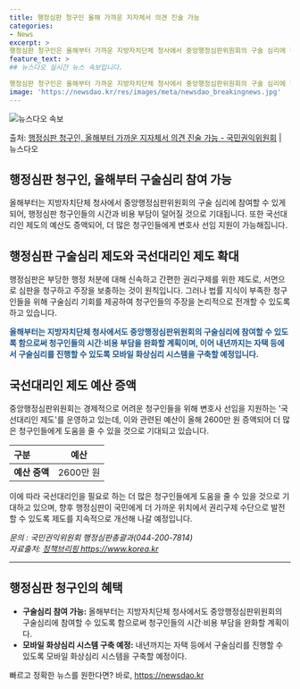 ```yaml
---
title: 행정심판 청구인 올해 가까운 지자체서 의견 진술 가능
categories:
- News
excerpt: >
행정심판 청구인은 올해부터 가까운 지방자치단체 청사에서 중앙행정심판위원회의 구술 심리에 참여할 수 있게 된다…
feature_text: >
## 뉴스다오 실시간 뉴스 속보입니다.

행정심판 청구인은 올해부터 가까운 지방자치단체 청사에서 중앙행정심판위원회의 구술 심리에 참여할 수 있게 된다…
image: 'https://newsdao.kr/res/images/meta/newsdao_breakingnews.jpg'
---
```


![뉴스다오 속보](https://newsdao.kr/res/images/meta/newsdao_breakingnews.jpg)

<p>출처: <a href="https://newsdao.kr/2973" rel="dofollow">행정심판 청구인, 올해부터 가까운 지자체서 의견 진술 가능 - 국민권익위원회</a> | 뉴스다오</p>

<h2>행정심판 청구인, 올해부터 구술심리 참여 가능</h2>

<p data-ke-size="size16">올해부터는 지방자치단체 청사에서 중앙행정심판위원회의 구술 심리에 참여할 수 있게 되어, 행정심판 청구인들의 시간과 비용 부담이 덜어질 것으로 기대됩니다. 또한 국선대리인 제도의 예산도 증액되어, 더 많은 청구인들에게 변호사 선임 지원이 가능해집니다.</p>

<h2 data-ke-size="size26">행정심판 구술심리 제도와 국선대리인 제도 확대</h2>

<p data-ke-size="size16">행정심판은 부당한 행정 처분에 대해 신속하고 간편한 권리구제를 위한 제도로, 서면으로 심판을 청구하고 주장을 보충하는 것이 원칙입니다. 그러나 법률 지식이 부족한 청구인들을 위해 구술심리 기회를 제공하여 청구인들의 주장을 논리적으로 전개할 수 있도록 하고 있습니다.</p>

<p data-ke-size="size16"><b><span style="color: #1a5490;">올해부터는 지방자치단체 청사에서도 중앙행정심판위원회의 구술심리에 참여할 수 있도록 함으로써 청구인들의 시간·비용 부담을 완화할 계획이며, 이어 내년까지는 자택 등에서 구술심리를 진행할 수 있도록 모바일 화상심리 시스템을 구축할 예정입니다.</span></b></p>

<h2 data-ke-size="size26">국선대리인 제도 예산 증액</h2>

<p data-ke-size="size16">중앙행정심판위원회는 경제적으로 어려운 청구인들을 위해 변호사 선임을 지원하는 '국선대리인 제도'를 운영하고 있는데, 이와 관련된 예산이 올해 2600만 원 증액되어 더 많은 청구인들에게 도움을 줄 수 있을 것으로 기대되고 있습니다.</p>

<table>
	<thead>
		<tr>
			<th style="text-align: left;">구분</th>
			<th style="text-align: center;">예산</th>
		</tr>
	</thead>
	<tbody>
		<tr>
			<td style="text-align: left;"><b>예산 증액</b></td>
			<td style="text-align: center;">2600만 원</td>
		</tr>
	</tbody>
</table>

<p data-ke-size="size16">이에 따라 국선대리인을 필요로 하는 더 많은 청구인들에게 도움을 줄 수 있을 것으로 기대하고 있으며, 향후 행정심판이 국민에게 더 가까운 위치에서 권리구제 수단으로 발전할 수 있도록 제도를 지속적으로 개선해 나갈 예정입니다.</p>

<p data-ke-size="size16"><i>문의 : 국민권익위원회 행정심판총괄과(044-200-7814)<br>자료출처: <a href="https://newsdao.kr/2973">정책브리핑 https://www.korea.kr</a></i></p>
<hr>

<h2 data-ke-size="size26">행정심판 청구인의 혜택</h2>

<ul>
	<li><b>구술심리 참여 가능:</b> 올해부터는 지방자치단체 청사에서도 중앙행정심판위원회의 구술심리에 참여할 수 있도록 함으로써 청구인들의 시간·비용 부담을 완화할 계획이다.</li>
	<li><b>모바일 화상심리 시스템 구축 예정:</b> 내년까지는 자택 등에서 구술심리를 진행할 수 있도록 모바일 화상심리 시스템을 구축할 예정이다.</li>
</ul>
 

빠르고 정확한 뉴스를 원한다면? 바로, <a href="https://newsdao.kr" rel="dofollow">https://newsdao.kr</a>


    
